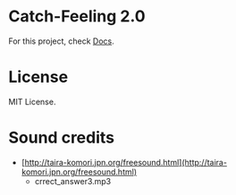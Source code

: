 # Catch-Feeling 2.0

For this project, check [Docs](https://docs.google.com/document/d/1WeHReZvfFfWXUofVTa-DO2WCpCu_YP2uD6qaSMEw8DI/edit).

# License

MIT License.

# Sound credits
- [http://taira-komori.jpn.org/freesound.html](http://taira-komori.jpn.org/freesound.html)
    - crrect_answer3.mp3
